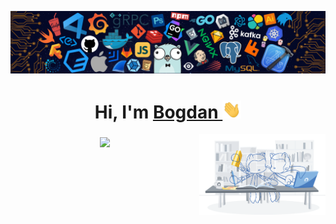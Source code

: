 ![](https://raw.githubusercontent.com/bog2an/bog2an/main/header.png)

<h1 align="center" >Hi, I'm <a href="https://github.com/bog2an" target="_blank"> Bogdan </a>
  <img src="https://github.com/bog2an/bog2an/blob/main/Hi.gif" width="30px">
</h1>
<img width="40%" align="right" src="https://github.com/bog2an/bog2an/blob/main/workbench.svg">

<h3>
  <p align="center"> 
    <img src="https://komarev.com/ghpvc/?username=bog2an&label=Profile%20views&color=6805D3&style=flat"/>
  </p>
</h3>
